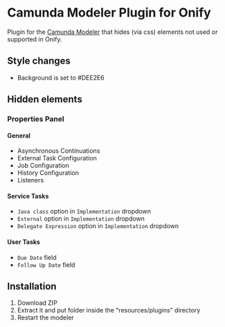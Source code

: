 # Camunda Modeler Plugin for Onify

Plugin for the [Camunda Modeler](https://camunda.com/download/modeler/) that hides (via css) elements not used or supported in Onify.

## Style changes

* Background is set to #DEE2E6

## Hidden elements

### Properties Panel

#### General

* Asynchronous Continuations
* External Task Configuration
* Job Configuration
* History Configuration
* Listeners

#### Service Tasks

* `Java class` option in `Implementation` dropdown
* `External` option in `Implementation` dropdown
* `Delegate Expression` option in `Implementation` dropdown

#### User Tasks

* `Due Date` field
* `Follow Up Date` field

## Installation

1. Download ZIP
2. Extract it and put folder inside the "resources/plugins" directory
3. Restart the modeler
